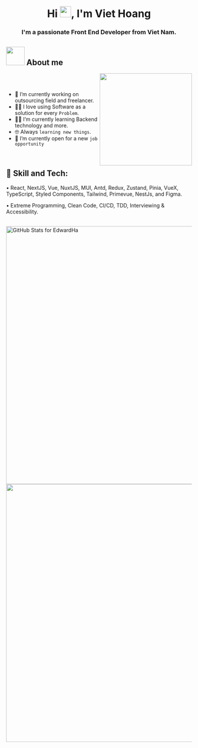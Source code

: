 

<h1 align="center">Hi <img src="https://raw.githubusercontent.com/MartinHeinz/MartinHeinz/master/wave.gif" width="30px">, I'm Viet Hoang</h1>
<h3 align="center">I'm a passionate Front End Developer from Viet Nam.</h3>


## <picture><img src = "https://github.com/7oSkaaa/7oSkaaa/blob/main/Images/about_me.gif?raw=true" width = 50px></picture> About me

<picture> <img align="right" src="https://github.com/7oSkaaa/7oSkaaa/blob/main/Images/Right_Side.gif?raw=true" width = 250px></picture>

<br><br>

- :school: I’m currently working on outsourcing field and freelancer.
- :technologist: I love using Software as a solution for every `Problem`.
- :student:  I’m currently learning Backend technology and more.
- :nerd_face: Always `learning new things`.
- :thinking: I’m currently open for a new `job opportunity`
<br>


## 🚀 Skill and Tech:
• React, NextJS, Vue, NuxtJS, MUI, Antd, Redux, Zustand, Pinia, VueX, TypeScript, Styled Components, Tailwind, Primevue, NestJs, and Figma.

• Extreme Programming, Clean Code, CI/CD, TDD, Interviewing & Accessibility.

<br/>
<img src="https://github-readme-stats.vercel.app/api?username=VietHoang24&show_icons=true&include_all_commits=true&count_private=true&theme=great-gatsby&layout=compact" alt="GitHub Stats for EdwardHa" width="700">
<br />
<img src="https://github-readme-streak-stats.herokuapp.com?user=VietHoang24&theme=great-gatsby" width="700">
